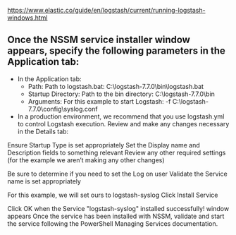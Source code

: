 https://www.elastic.co/guide/en/logstash/current/running-logstash-windows.html

## Once the NSSM service installer window appears, specify the following parameters in the Application tab:

- In the Application tab:
  - Path: Path to logstash.bat: C:\logstash-7.7.0\bin\logstash.bat
  - Startup Directory: Path to the bin directory: C:\logstash-7.7.0\bin
  - Arguments: For this example to start Logstash: -f C:\logstash-7.7.0\config\syslog.conf
- In a production environment, we recommend that you use logstash.yml to control Logstash execution.
Review and make any changes necessary in the Details tab:

Ensure Startup Type is set appropriately
Set the Display name and Description fields to something relevant
Review any other required settings (for the example we aren’t making any other changes)

Be sure to determine if you need to set the Log on user
Validate the Service name is set appropriately

For this example, we will set ours to logstash-syslog
Click Install Service

Click OK when the Service "logstash-syslog" installed successfully! window appears
Once the service has been installed with NSSM, validate and start the service following the PowerShell Managing Services documentation.